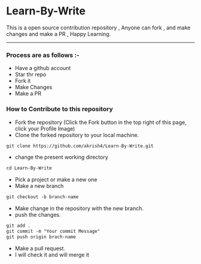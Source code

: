 # Learn-By-Write
This is a open source contribution repository , Anyone can fork , and make changes and  make a PR , Happy Learning.

-----

### Process are as follows :- 
* Have a github account  
* Star thr repo
* Fork it
* Make Changes 
* Make a PR
   
### How to Contribute to this repository
* Fork the repository (Click the Fork button in the top right of this page, click your Profile Image)
* Clone the forked repository to your local machine.
```markdown
git clone https://github.com/akrish4/Learn-By-Write.git
```
* change the present working directory
```markdown
cd Learn-By-Write
```
* Pick a project or make a new one
* Make a new branch
```markdown
git checkout -b branch-name
```
* Make change in the repository with the new branch.
* push the changes.
```markdown
git add .
git commit -m "Your commit Message"
git push origin brach-name
```
* Make a pull request.
* I will check it and will merge it




<!-- markdownlint-enable -->
<!-- prettier-ignore-end -->
<!-- ALL-CONTRIBUTORS-LIST:END -->
